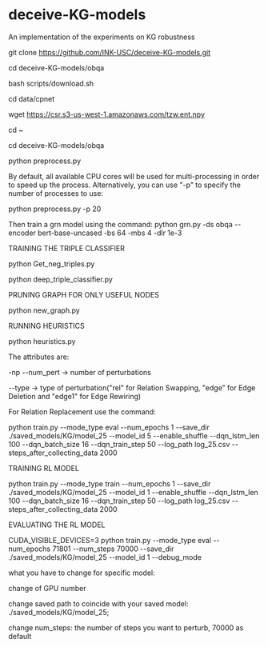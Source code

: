 # deceive-KG-models
An implementation of the experiments on KG robustness

git clone https://github.com/INK-USC/deceive-KG-models.git

cd deceive-KG-models/obqa

bash scripts/download.sh


cd data/cpnet

wget https://csr.s3-us-west-1.amazonaws.com/tzw.ent.npy

cd ~

cd deceive-KG-models/obqa


python preprocess.py

By default, all available CPU cores will be used for multi-processing in order to speed up the process. Alternatively, you can use "-p" to specify the number of processes to use:

python preprocess.py -p 20


Then train a grn model using the command:
python grn.py -ds obqa --encoder bert-base-uncased -bs 64 -mbs 4 -dlr 1e-3

TRAINING THE TRIPLE CLASSIFIER

python Get_neg_triples.py

python deep_triple_classifier.py


PRUNING GRAPH FOR ONLY USEFUL NODES

python new_graph.py


RUNNING HEURISTICS

python heuristics.py

The attributes are:

-np --num_pert -> number of perturbations

--type -> type of perturbation("rel" for Relation Swapping, "edge" for Edge Deletion and "edge1" for Edge Rewiring)

For Relation Replacement use the command:

python train.py --mode_type eval --num_epochs 1 --save_dir ./saved_models/KG/model_25 --model_id 5 --enable_shuffle --dqn_lstm_len 100 --dqn_batch_size 16 --dqn_train_step 50 --log_path log_25.csv --steps_after_collecting_data 2000


TRAINING RL MODEL

python train.py --mode_type train --num_epochs 1 --save_dir ./saved_models/KG/model_25 --model_id 1 --enable_shuffle --dqn_lstm_len 100 --dqn_batch_size 16 --dqn_train_step 50 --log_path log_25.csv --steps_after_collecting_data 2000

EVALUATING THE RL MODEL

CUDA_VISIBLE_DEVICES=3 python train.py --mode_type eval --num_epochs 71801 --num_steps 70000 --save_dir ./saved_models/KG/model_25 --model_id 1 --debug_mode

what you have to change for specific model:

change of GPU number

change saved path to coincide with your saved model: ./saved_models/KG/model_25;  

change num_steps: the number of steps you want to perturb, 70000 as default
